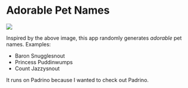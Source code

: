 # Adorable Pet Names

![](http://i.imgur.com/zTzCybb.png)

Inspired by the above image, this app randomly generates _adorable_ pet names.
Examples:

* Baron Snugglesnout
* Princess Puddinwumps
* Count Jazzysnout

It runs on Padrino because I wanted to check out Padrino.
